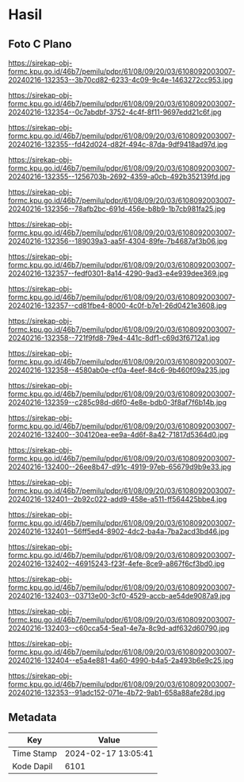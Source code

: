 # Hasil

## Foto C Plano

https://sirekap-obj-formc.kpu.go.id/46b7/pemilu/pdpr/61/08/09/20/03/6108092003007-20240216-132353--3b70cd82-6233-4c09-9c4e-1463272cc953.jpg

https://sirekap-obj-formc.kpu.go.id/46b7/pemilu/pdpr/61/08/09/20/03/6108092003007-20240216-132354--0c7abdbf-3752-4c4f-8f11-9697edd21c6f.jpg

https://sirekap-obj-formc.kpu.go.id/46b7/pemilu/pdpr/61/08/09/20/03/6108092003007-20240216-132355--fd42d024-d82f-494c-87da-9df9418ad97d.jpg

https://sirekap-obj-formc.kpu.go.id/46b7/pemilu/pdpr/61/08/09/20/03/6108092003007-20240216-132355--1256703b-2692-4359-a0cb-492b352139fd.jpg

https://sirekap-obj-formc.kpu.go.id/46b7/pemilu/pdpr/61/08/09/20/03/6108092003007-20240216-132356--78afb2bc-691d-456e-b8b9-1b7cb981fa25.jpg

https://sirekap-obj-formc.kpu.go.id/46b7/pemilu/pdpr/61/08/09/20/03/6108092003007-20240216-132356--189039a3-aa5f-4304-89fe-7b4687af3b06.jpg

https://sirekap-obj-formc.kpu.go.id/46b7/pemilu/pdpr/61/08/09/20/03/6108092003007-20240216-132357--fedf0301-8a14-4290-9ad3-e4e939dee369.jpg

https://sirekap-obj-formc.kpu.go.id/46b7/pemilu/pdpr/61/08/09/20/03/6108092003007-20240216-132357--cd81fbe4-8000-4c0f-b7e1-26d0421e3608.jpg

https://sirekap-obj-formc.kpu.go.id/46b7/pemilu/pdpr/61/08/09/20/03/6108092003007-20240216-132358--721f9fd8-79e4-441c-8df1-c69d3f6712a1.jpg

https://sirekap-obj-formc.kpu.go.id/46b7/pemilu/pdpr/61/08/09/20/03/6108092003007-20240216-132358--4580ab0e-cf0a-4eef-84c6-9b460f09a235.jpg

https://sirekap-obj-formc.kpu.go.id/46b7/pemilu/pdpr/61/08/09/20/03/6108092003007-20240216-132359--c285c98d-d6f0-4e8e-bdb0-3f8af7f6b14b.jpg

https://sirekap-obj-formc.kpu.go.id/46b7/pemilu/pdpr/61/08/09/20/03/6108092003007-20240216-132400--304120ea-ee9a-4d6f-8a42-71817d5364d0.jpg

https://sirekap-obj-formc.kpu.go.id/46b7/pemilu/pdpr/61/08/09/20/03/6108092003007-20240216-132400--26ee8b47-d91c-4919-97eb-65679d9b9e33.jpg

https://sirekap-obj-formc.kpu.go.id/46b7/pemilu/pdpr/61/08/09/20/03/6108092003007-20240216-132401--2b92c022-add9-458e-a511-ff564425bbe4.jpg

https://sirekap-obj-formc.kpu.go.id/46b7/pemilu/pdpr/61/08/09/20/03/6108092003007-20240216-132401--56ff5ed4-8902-4dc2-ba4a-7ba2acd3bd46.jpg

https://sirekap-obj-formc.kpu.go.id/46b7/pemilu/pdpr/61/08/09/20/03/6108092003007-20240216-132402--46915243-f23f-4efe-8ce9-a867f6cf3bd0.jpg

https://sirekap-obj-formc.kpu.go.id/46b7/pemilu/pdpr/61/08/09/20/03/6108092003007-20240216-132403--03713e00-3cf0-4529-accb-ae54de9087a9.jpg

https://sirekap-obj-formc.kpu.go.id/46b7/pemilu/pdpr/61/08/09/20/03/6108092003007-20240216-132403--c60cca54-5ea1-4e7a-8c9d-adf632d60790.jpg

https://sirekap-obj-formc.kpu.go.id/46b7/pemilu/pdpr/61/08/09/20/03/6108092003007-20240216-132404--e5a4e881-4a60-4990-b4a5-2a493b6e9c25.jpg

https://sirekap-obj-formc.kpu.go.id/46b7/pemilu/pdpr/61/08/09/20/03/6108092003007-20240216-132353--91adc152-071e-4b72-9ab1-658a88afe28d.jpg


## Metadata

| Key        | Value               |
| ---------- | ------------------- |
| Time Stamp | 2024-02-17 13:05:41 |
| Kode Dapil | 6101                |



